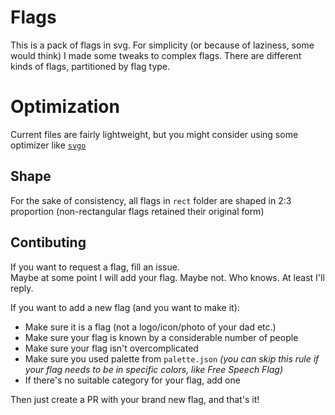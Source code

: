 # Flags

This is a pack of flags in svg.
For simplicity (or because of laziness, some would think) I made some tweaks to complex flags.
There are different kinds of flags, partitioned by flag type.

# Optimization

Current files are fairly lightweight, but you might consider using some optimizer like [`svgo`](https://github.com/svg/svgo)

## Shape  
For the sake of consistency, all flags in `rect` folder are shaped in 2:3 proportion (non-rectangular flags retained their original form)    

## Contibuting

If you want to request a flag, fill an issue.    
Maybe at some point I will add your flag. Maybe not. Who knows. At least I'll reply.    

If you want to add a new flag (and you want to make it):
- Make sure it is a flag (not a logo/icon/photo of your dad etc.)
- Make sure your flag is known by a considerable number of people
- Make sure your flag isn't overcomplicated
- Make sure you used palette from `palette.json` *(you can skip this rule if your flag needs to be in specific colors, like Free Speech Flag)*
- If there's no suitable category for your flag, add one

Then just create a PR with your brand new flag, and that's it!